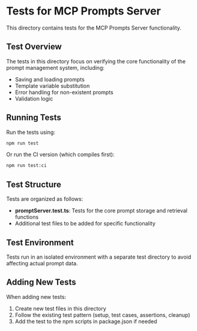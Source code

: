 # Tests for MCP Prompts Server

This directory contains tests for the MCP Prompts Server functionality.

## Test Overview

The tests in this directory focus on verifying the core functionality of the prompt management system, including:

- Saving and loading prompts
- Template variable substitution
- Error handling for non-existent prompts
- Validation logic

## Running Tests

Run the tests using:

```bash
npm run test
```

Or run the CI version (which compiles first):

```bash
npm run test:ci
```

## Test Structure

Tests are organized as follows:

- **promptServer.test.ts**: Tests for the core prompt storage and retrieval functions
- Additional test files to be added for specific functionality

## Test Environment

Tests run in an isolated environment with a separate test directory to avoid affecting actual prompt data.

## Adding New Tests

When adding new tests:

1. Create new test files in this directory
2. Follow the existing test pattern (setup, test cases, assertions, cleanup)
3. Add the test to the npm scripts in package.json if needed 